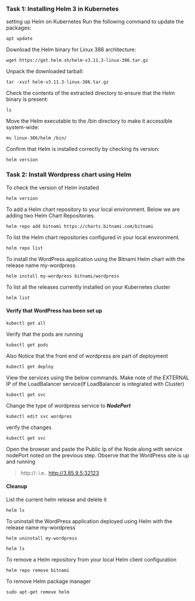 ### Task 1: Installing Helm 3 in Kubernetes
setting up Helm on Kubernetes
Run the following command to update the packages:
```
apt update
```
Download the Helm binary for Linux 386 architecture:
```
wget https://get.helm.sh/helm-v3.11.3-linux-386.tar.gz
```
Unpack the downloaded tarball: 
```
tar -xvzf helm-v3.11.3-linux-386.tar.gz
```
Check the contents of the extracted directory to ensure that the Helm binary is present:
```
ls
```
Move the Helm executable to the /bin directory to make it accessible system-wide:
 
```
mv linux-386/helm /bin/
```
Confirm that Helm is installed correctly by checking its version:
```
helm version
```
### Task 2: Install Wordpress chart using Helm

To check the version of Helm installed
```
helm version
```
To add a Helm chart repository to your local environment. Below we are adding two Helm Chart Repositories.
```
helm repo add bitnami https://charts.bitnami.com/bitnami 
```
To list the Helm chart repositories configured in your local environment.
```
helm repo list
```
To install the WordPress application using the Bitnami Helm chart with the release name my-wordpress
```
helm install my-wordpress bitnami/wordpress
```
To list all the releases currently installed on your Kubernetes cluster
```
helm list
```


#### Verify that WordPress has been set up 

```
kubectl get all
```
Verify that the pods are running
```
kubectl get pods
```

Also Notice that the front end of wordpress are part of deployment
```
kubectl get deploy
```
View the services using the below commands. Make note of the EXTERNAL IP of the LoadBalancer service(If LoadBalancer is integrated with Cluster)
```
kubectl get svc
```
Change the type of wordpress service to ***NodePort***
```
kubectl edit svc wordpres
```
verify the changes
```
kubectl get svc
```
Open the browser and paste the Public Ip of the Node along with service nodePort noted on the previous step. Observe that the WordPress site is up and running
> http://<Public-IP-of-the-Node>:<NodePort>
> i.e.. http://3.85.9.5:32123

#### Cleanup
List the current helm release and delete it
```
helm ls
```

To uninstall the WordPress application deployed using Helm with the release name my-wordpress
```
helm uninstall my-wordpress
```
```
helm ls
```
 To remove a Helm repository from your local Helm client configuration
```
helm repo remove bitnami
```
To remove Helm package manager
```
sudo apt-get remove helm
```
 
